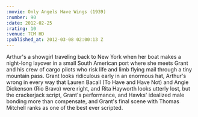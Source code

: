 ```yaml
--- 
:movie: Only Angels Have Wings (1939)
:number: 90
:date: 2012-02-25
:rating: 10
:venue: TCM HD
:published_at: 2012-03-08 02:00:13 Z
---
```

Arthur's a showgirl traveling back to New York when her boat makes a night-long layover in a small South American port where she meets Grant and his crew of cargo pilots who risk life and limb flying mail through a tiny mountain pass. Grant looks ridiculous early in an enormous hat, Arthur's wrong in every way that Lauren Bacall (To Have and Have Not) and Angie Dickenson (Rio Bravo) were right, and Rita Hayworth looks utterly lost, but the crackerjack script, Grant's performance, and Hawks' idealized male bonding more than compensate, and Grant's final scene with Thomas Mitchell ranks as one of the best ever scripted.